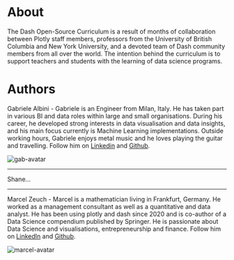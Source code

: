 # About
The Dash Open-Source Curriculum is a result of months of collaboration between Plotly staff members, professors from the University of British Columbia and New York University, and a devoted team of Dash community members from all over the world. The intention behind the curriculum is to support teachers and students with the learning of data science programs. 

# Authors

Gabriele Albini - 
Gabriele is an Engineer from Milan, Italy. He has taken part in various BI and data roles within large and small organisations. During his career, he developed strong interests in data visualisation and data insights, and his main focus currently is Machine Learning implementations. Outside working hours, Gabriele enjoys metal music and he loves playing the guitar and travelling. Follow him on [Linkedin](https://www.linkedin.com/in/gabriele-albini-85100549/) and [Github](https://github.com/gabri-al). 

![gab-avatar](./about_files/GA_Avatar.png)

***

Shane...

***

Marcel Zeuch - 
Marcel is a mathematician living in Frankfurt, Germany.  He worked as a management consultant as well as a quantitative and data analyst. He has been using plotly and dash since 2020 and is co-author of a Data Science compendium published by Springer. He is passionate about Data Science and visualisations, entrepreneurship and finance. Follow him on [LinkedIn](https://de.linkedin.com/in/marcel-zeuch) and [Github](https://github.com/MarcelZeuch).

![marcel-avatar](./about_files/MZ_Avatar.jpg)
